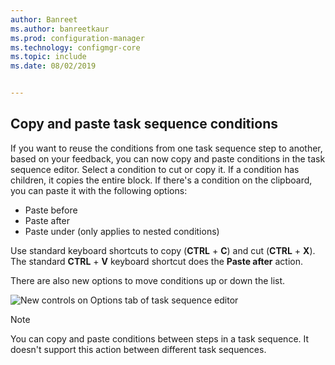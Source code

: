 ```yaml
---
author: Banreet
ms.author: banreetkaur
ms.prod: configuration-manager
ms.technology: configmgr-core
ms.topic: include
ms.date: 08/02/2019


---
```


## <a name="bkmk_tscondition"></a> Copy and paste task sequence conditions

<!-- 4621098 -->
If you want to reuse the conditions from one task sequence step to another, based on your feedback, you can now copy and paste conditions in the task sequence editor. Select a condition to cut or copy it. If a condition has children, it copies the entire block. If there's a condition on the clipboard, you can paste it with the following options:

- Paste before
- Paste after
- Paste under (only applies to nested conditions)

Use standard keyboard shortcuts to copy (**CTRL** + **C**) and cut (**CTRL** + **X**). The standard **CTRL** + **V** keyboard shortcut does the **Paste after** action.

There are also new options to move conditions up or down the list.

![New controls on Options tab of task sequence editor](../../media/4621098-copy-paste-ts-condition.png)

> [!Note]  
> You can copy and paste conditions between steps in a task sequence. It doesn't support this action between different task sequences.
